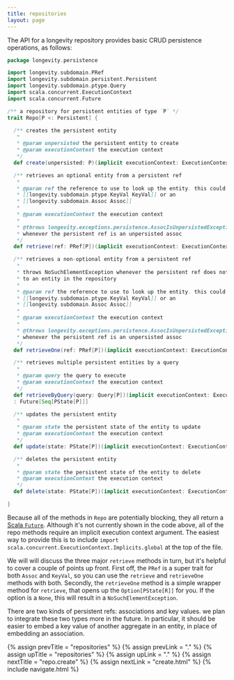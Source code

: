 ```yaml
---
title: repositories
layout: page
---
```


The API for a longevity repository provides basic CRUD persistence
operations, as follows:

```scala
package longevity.persistence

import longevity.subdomain.PRef
import longevity.subdomain.persistent.Persistent
import longevity.subdomain.ptype.Query
import scala.concurrent.ExecutionContext
import scala.concurrent.Future

/** a repository for persistent entities of type `P` */
trait Repo[P <: Persistent] {

  /** creates the persistent entity
   * 
   * @param unpersisted the persistent entity to create
   * @param executionContext the execution context
   */
  def create(unpersisted: P)(implicit executionContext: ExecutionContext): Future[PState[P]]

  /** retrieves an optional entity from a persistent ref
   * 
   * @param ref the reference to use to look up the entity. this could be a
   * [[longevity.subdomain.ptype.KeyVal KeyVal]] or an
   * [[longevity.subdomain.Assoc Assoc]]
   * 
   * @param executionContext the execution context
   * 
   * @throws longevity.exceptions.persistence.AssocIsUnpersistedException
   * whenever the persistent ref is an unpersisted assoc
   */
  def retrieve(ref: PRef[P])(implicit executionContext: ExecutionContext): Future[Option[PState[P]]]

  /** retrieves a non-optional entity from a persistent ref
   * 
   * throws NoSuchElementException whenever the persistent ref does not refer
   * to an entity in the repository
   * 
   * @param ref the reference to use to look up the entity. this could be a
   * [[longevity.subdomain.ptype.KeyVal KeyVal]] or an
   * [[longevity.subdomain.Assoc Assoc]]
   *
   * @param executionContext the execution context
   * 
   * @throws longevity.exceptions.persistence.AssocIsUnpersistedException
   * whenever the persistent ref is an unpersisted assoc
   */
  def retrieveOne(ref: PRef[P])(implicit executionContext: ExecutionContext): Future[PState[P]]

  /** retrieves multiple persistent entities by a query
   * 
   * @param query the query to execute
   * @param executionContext the execution context
   */
  def retrieveByQuery(query: Query[P])(implicit executionContext: ExecutionContext)
  : Future[Seq[PState[P]]]

  /** updates the persistent entity
   * 
   * @param state the persistent state of the entity to update
   * @param executionContext the execution context
   */
  def update(state: PState[P])(implicit executionContext: ExecutionContext): Future[PState[P]]

  /** deletes the persistent entity
   * 
   * @param state the persistent state of the entity to delete
   * @param executionContext the execution context
   */
  def delete(state: PState[P])(implicit executionContext: ExecutionContext): Future[Deleted[P]]

}
```

Because all of the methods in `Repo` are potentially blocking, they
all return a [Scala
`Future`](http://www.scala-lang.org/api/current/index.html#scala.concurrent.Future). Although
it's not currently shown in the code above, all of the repo methods
require an implicit execution context argument. The easiest way to
provide this is to include `import
scala.concurrent.ExecutionContext.Implicits.global` at the top of the
file.

We will will discuss the three major `retrieve` methods in turn, but
it's helpful to cover a couple of points up front. First off, the
`PRef` is a super trait for both `Assoc` and `KeyVal`, so you can use
the `retrieve` and `retrieveOne` methods with both. Secondly, the
`retrieveOne` method is a simple wrapper method for `retrieve`, that
opens up the `Option[PState[R]]` for you. If the option is a `None`,
this will result in a `NoSuchElementException`.

<div class = "blue-side-bar">

There are two kinds of persistent refs: associations and key
values. we plan to integrate these two types more in the future. In
particular, it should be easier to embed a key value of another
aggregate in an entity, in place of embedding an association.

</div>

{% assign prevTitle = "repositories" %}
{% assign prevLink = "." %}
{% assign upTitle = "repositories" %}
{% assign upLink = "." %}
{% assign nextTitle = "repo.create" %}
{% assign nextLink = "create.html" %}
{% include navigate.html %}
